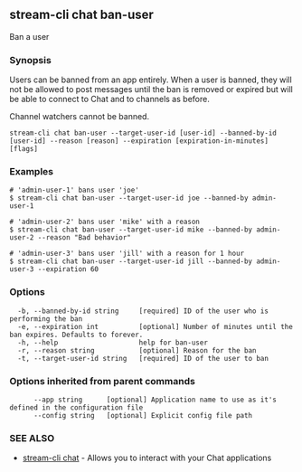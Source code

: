 ## stream-cli chat ban-user

Ban a user

### Synopsis

Users can be banned from an app entirely.
When a user is banned, they will not be allowed to post messages until
the ban is removed or expired but will be able to connect to Chat
and to channels as before.

Channel watchers cannot be banned.


```
stream-cli chat ban-user --target-user-id [user-id] --banned-by-id [user-id] --reason [reason] --expiration [expiration-in-minutes] [flags]
```

### Examples

```
# 'admin-user-1' bans user 'joe'
$ stream-cli chat ban-user --target-user-id joe --banned-by admin-user-1

# 'admin-user-2' bans user 'mike' with a reason
$ stream-cli chat ban-user --target-user-id mike --banned-by admin-user-2 --reason "Bad behavior"

# 'admin-user-3' bans user 'jill' with a reason for 1 hour
$ stream-cli chat ban-user --target-user-id jill --banned-by admin-user-3 --expiration 60

```

### Options

```
  -b, --banned-by-id string     [required] ID of the user who is performing the ban
  -e, --expiration int          [optional] Number of minutes until the ban expires. Defaults to forever.
  -h, --help                    help for ban-user
  -r, --reason string           [optional] Reason for the ban
  -t, --target-user-id string   [required] ID of the user to ban
```

### Options inherited from parent commands

```
      --app string      [optional] Application name to use as it's defined in the configuration file
      --config string   [optional] Explicit config file path
```

### SEE ALSO

* [stream-cli chat](stream-cli_chat.md)	 - Allows you to interact with your Chat applications

